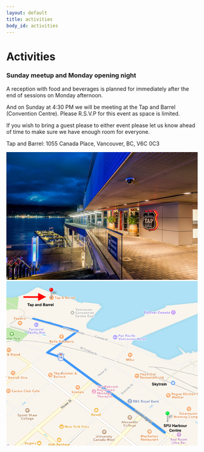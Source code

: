 ```yaml
---
layout: default
title: activities
body_id: activities
---
```


# Activities

<p class="lead">
<h3>Sunday meetup and Monday opening night</h3>

<p>A reception with food and beverages is planned for immediately after the end of sessions on Monday afternoon.</p>

<p>And on Sunday at 4:30 PM we will be meeting at the Tap and Barrel (Convention Centre). Please R.S.V.P for this event as space is limited.

If you wish to bring a guest please to either event please let us know ahead of time to make sure we have enough room for everyone.
</p>
<p>Tap and Barrel: 1055 Canada Place, Vancouver, BC, V6C 0C3</p>
<p>
<img src="/assets/BarrelRoom2.jpg">
<img src="/assets/TapBarrel-CCtr-Crop.png">
</p>


